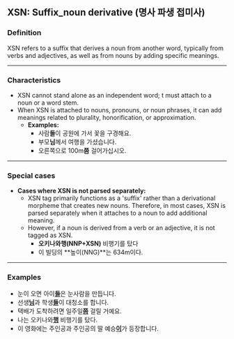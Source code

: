 ## XSN: Suffix_noun derivative (명사 파생 접미사)

### Definition
XSN refers to a suffix that derives a noun from another word, typically from verbs and adjectives, as well as from nouns by adding specific meanings.

---

### Characteristics
- XSN cannot stand alone as an independent word; t must attach to a noun or a word stem.
- When XSN is attached to nouns, pronouns, or noun phrases, it can add meanings related to plurality, honorification, or approximation.
    - **Examples:**
        - 사람**들**이 공원에 가서 꽃을 구경해요.
        - 부모**님**께서 여행을 가셨습니다.
        - 오른쪽으로 100m**쯤** 걸어가십시오.

---

### Special cases
- **Cases where XSN is not parsed separately:**  
  - XSN tag primarily functions as a 'suffix' rather than a derivational morpheme that creates new nouns. Therefore, in most cases, XSN is parsed separately when it attaches to a noun to add additional meaning.
  - However, if a noun is derived from a verb or an adjective, it is not tagged as XSN.
    - **오키나와행(NNP+XSN)** 비행기를 탔다
    - 이 빌딩의 **높이(NNG)**는 634m이다.
    
---

### Examples
- 눈이 오면 아이<ins>**들**</ins>은 눈사람을 만듭니다.
- 선생<ins>**님**</ins>과 학생<ins>**들**</ins>이 대청소를 합니다.
- 택배가 도착하려면 일주일<ins>**쯤**</ins> 걸릴 거예요.
- 나는 오키나와<ins>**행**</ins> 비행기를 탔다.
- 이 영화에는 주인공과 주인공의 딸 예승<ins>**이**</ins>가 등장합니다.